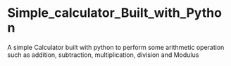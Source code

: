 # Simple_calculator_Built_with_Python
A simple Calculator built with python to perform some arithmetic operation such as addition, subtraction, multiplication, division and Modulus
